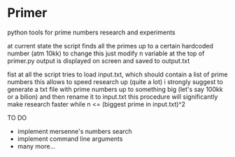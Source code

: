 # Primer
python tools for prime numbers research and experiments

at current state the script finds all the primes up to a certain hardcoded number (atm 10kk)
to change this just modify n variable at the top of primer.py
output is displayed on screen and saved to output.txt

fist at all the script tries to load input.txt, which should contain a list of prime numbers
this allows to speed research up (quite a lot)
i strongly suggest to generate a txt file with prime numbers up to something big (let's say 100kk or a bilion) and then rename it to input.txt
this procedure will significantly make research faster while n <= (biggest prime in input.txt)^2


TO DO
* implement mersenne's numbers search
* implement command line arguments
* many more...
